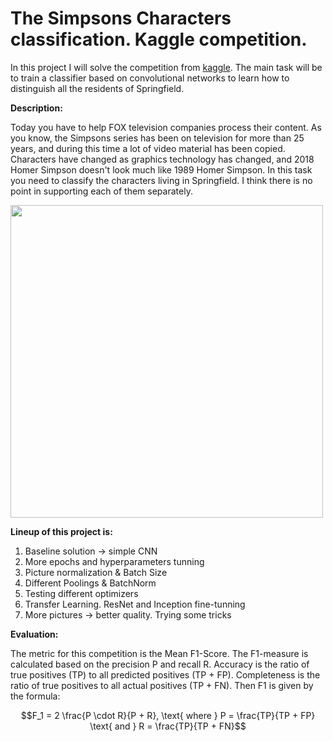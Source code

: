 # The Simpsons Characters classification. Kaggle competition.  

In this project I will solve the competition from [kaggle](https://www.kaggle.com/competitions/journey-springfield). The main task will be to train a classifier based on convolutional networks to learn how to distinguish all the residents of Springfield. 

$\textbf{Description:}$

Today you have to help FOX television companies process their content. As you know, the Simpsons series has been on television for more than 25 years, and during this time a lot of video material has been copied. Characters have changed as graphics technology has changed, and 2018 Homer Simpson doesn't look much like 1989 Homer Simpson. In this task you need to classify the characters living in Springfield. I think there is no point in supporting each of them separately.

<img src='https://assets-prd.ignimgs.com/2023/09/25/simpsons-ver51-xlg-button-1695660401542.jpg' width=500>

$\textbf{Lineup of this project is:}$

1. Baseline solution -> simple CNN
2. More epochs and hyperparameters tunning
3. Picture normalization & Batch Size
4. Different Poolings & BatchNorm
5. Testing different optimizers
6. Transfer Learning. ResNet and Inception fine-tunning
7. More pictures -> better quality. Trying some tricks

$\textbf{Evaluation:}$

The metric for this competition is the Mean F1-Score. The F1-measure is calculated based on the precision P and recall R. Accuracy is the ratio of true positives (TP) to all predicted positives (TP + FP). Completeness is the ratio of true positives to all actual positives (TP + FN). Then F1 is given by the formula:

$$F_1 = 2 \frac{P \cdot R}{P + R}, \text{ where } P = \frac{TP}{TP + FP} \text{ and } R = \frac{TP}{TP + FN}$$

